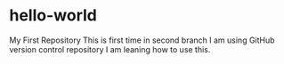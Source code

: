 # hello-world
My First Repository
This is first time in second branch I am using GitHub version control repository
I am leaning how to use this.
